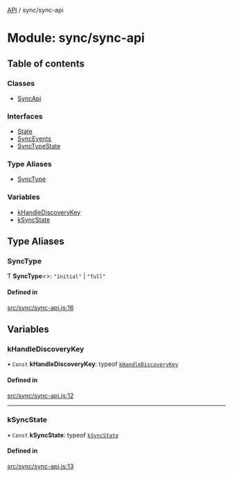 [API](../README.md) / sync/sync-api

# Module: sync/sync-api

## Table of contents

### Classes

- [SyncApi](../classes/sync_sync_api.SyncApi.md)

### Interfaces

- [State](../interfaces/sync_sync_api.State.md)
- [SyncEvents](../interfaces/sync_sync_api.SyncEvents.md)
- [SyncTypeState](../interfaces/sync_sync_api.SyncTypeState.md)

### Type Aliases

- [SyncType](sync_sync_api.md#synctype)

### Variables

- [kHandleDiscoveryKey](sync_sync_api.md#khandlediscoverykey)
- [kSyncState](sync_sync_api.md#ksyncstate)

## Type Aliases

### SyncType

Ƭ **SyncType**\<\>: ``"initial"`` \| ``"full"``

#### Defined in

[src/sync/sync-api.js:16](https://github.com/digidem/mapeo-core-next/blob/53dc843a45bb963f7a880f5f7973107d5b1fb99c/src/sync/sync-api.js#L16)

## Variables

### kHandleDiscoveryKey

• `Const` **kHandleDiscoveryKey**: typeof [`kHandleDiscoveryKey`](sync_sync_api.md#khandlediscoverykey)

#### Defined in

[src/sync/sync-api.js:12](https://github.com/digidem/mapeo-core-next/blob/53dc843a45bb963f7a880f5f7973107d5b1fb99c/src/sync/sync-api.js#L12)

___

### kSyncState

• `Const` **kSyncState**: typeof [`kSyncState`](sync_sync_api.md#ksyncstate)

#### Defined in

[src/sync/sync-api.js:13](https://github.com/digidem/mapeo-core-next/blob/53dc843a45bb963f7a880f5f7973107d5b1fb99c/src/sync/sync-api.js#L13)
